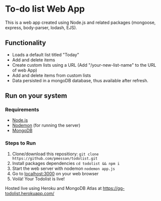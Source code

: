 # To-do list Web App

This is a web app created using Node.js and related packages (mongoose, express, body-parser, lodash, EJS).

## Functionality

* Loads a default list titled "Today"
* Add and delete items
* Create custom lists using a URL (Add "/your-new-list-name" to the URL of web App)
* Add and delete items from custom lists
* Data persisted in a mongoDB database, thus available after refresh.


## Run on your system

### Requirements
- [Node.js](https://nodejs.org/en/)
- [Nodemon](https://www.npmjs.com/package/nodemon) (for running the server)
- [MongoDB](https://docs.mongodb.com/manual/installation/)

### Steps to Run
1. Clone/download this repositiory: `git clone https://github.com/pmessan/todolist.git`
2. Install packages dependencies `cd todolist && npm i`
3. Start the web server with nodemon `nodemon app.js`
4. Go to [localhost:3000]() on your web browser
5. Voilà! Your Todolist is live!

Hosted live using Heroku and MongoDB Atlas at https://gg-todolist.herokuapp.com/
